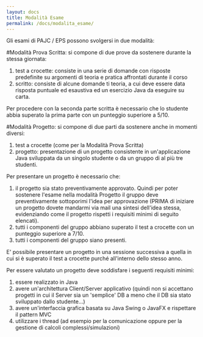 ```yaml
---
layout: docs
title: Modalità Esame
permalink: /docs/modalita_esame/
---
```


Gli esami di PAJC / EPS possono svolgersi in due modalità:

#Modalità Prova Scritta:
si compone di due prove da sostenere durante la stessa giornata:
1. test a crocette: consiste in una serie di domande con risposte predefinite su argomenti di teoria e pratica affrontati durante il corso
2. scritto: consiste di alcune domande ti teoria, a cui deve essere data risposta puntuale ed esaustiva ed un esercizio Java da eseguire su carta. 

Per procedere con la seconda parte scritta è necessario che lo studente abbia superato la prima parte con un punteggio superiore a 5/10.

#Modalità Progetto:
si compone di due parti da sostenere anche in momenti diversi:
1. test a crocette (come per la Modalità Prova Scritta)
2. progetto: presentazione di un progetto consistente in un'applicazione Java sviluppata da un singolo studente o da un gruppo di al più tre studenti.

Per presentare un progetto è necessario che:
1. il progetto sia stato preventivamente approvato. Quindi per poter sostenere l'esame nella modalità Progetto il gruppo deve preventivamente sottoporimi l'idea per approvazione (PRIMA di iniziare un progetto dovete mandarmi via mail una sintesi dell'idea stessa, evidenziando come il progetto rispetti i requisiti minimi di seguito elencati).
2. tutti i componenti del gruppo abbiano superato il test a crocette con un punteggio superiore a 7/10.
3. tutti i componenti del gruppo siano presenti.

E' possibile presentare un progetto in una sessione successiva a quella in cui si è superato il test a crocette purché all'interno dello stesso anno.

Per essere valutato un progetto deve soddisfare i seguenti requisiti minimi:
1. essere realizzato in Java
2. avere un'architettura Client/Server applicativo (quindi non si accettano progetti in cui il Server sia un 'semplice' DB a meno che il DB sia stato sviluppato dallo studente...)
3. avere un'interfaccia grafica basata su Java Swing o JavaFX e rispettare il pattern MVC
4. utilizzare i thread (ad esempio per la comunicazione oppure per la gestione di calcoli complessi/simulazioni)
